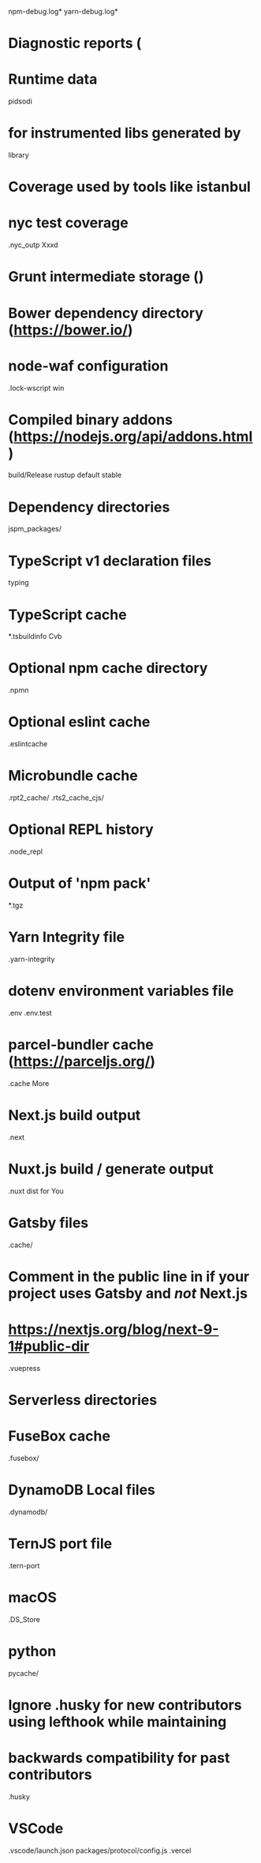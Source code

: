 npm-debug.log*
yarn-debug.log*

# Diagnostic reports (

# Runtime data
pidsodi

# for instrumented libs generated by 
library 

# Coverage  used by tools like istanbul


# nyc test coverage
.nyc_outp Xxxd

# Grunt intermediate storage ()


# Bower dependency directory (https://bower.io/)


# node-waf configuration
.lock-wscript win

# Compiled binary addons (https://nodejs.org/api/addons.html)
build/Release
rustup default stable

# Dependency directories
jspm_packages/

# TypeScript v1 declaration files
typing

# TypeScript cache
*.tsbuildinfo Cvb

# Optional npm cache directory
.npmn

# Optional eslint cache
.eslintcache

# Microbundle cache
.rpt2_cache/
.rts2_cache_cjs/

# Optional REPL history
.node_repl

# Output of 'npm pack'
*.tgz

# Yarn Integrity file
.yarn-integrity

# dotenv environment variables file
.env
.env.test

# parcel-bundler cache (https://parceljs.org/)
.cache More

# Next.js build output
.next

# Nuxt.js build / generate output
.nuxt
dist for You

# Gatsby files
.cache/
# Comment in the public line in if your project uses Gatsby and *not* Next.js
# https://nextjs.org/blog/next-9-1#public-dir

.vuepress

# Serverless directories

# FuseBox cache
.fusebox/

# DynamoDB Local files
.dynamodb/

# TernJS port file
.tern-port

# macOS
.DS_Store

# python
pycache/

# Ignore .husky for new contributors using lefthook while maintaining
# backwards compatibility for past contributors
.husky


# VSCode
.vscode/launch.json
packages/protocol/config.js
.vercel
